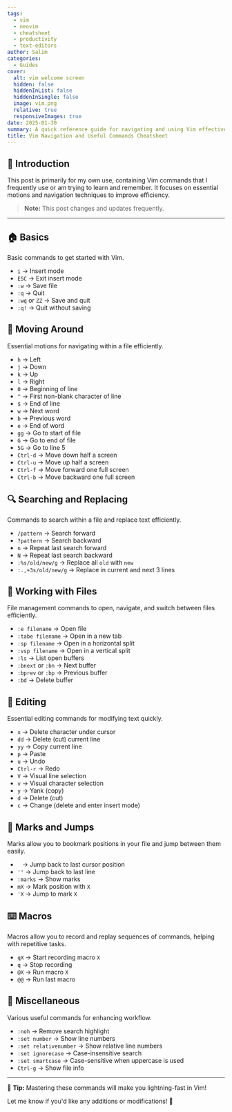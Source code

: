 ```yaml
---
tags:
  - vim
  - neovim
  - cheatsheet
  - productivity
  - text-editors
author: Salim
categories:
  - Guides
cover:
  alt: vim welcome screen
  hidden: false
  hiddenInList: false
  hiddenInSingle: false
  image: vim.png
  relative: true
  responsiveImages: true
date: 2025-01-30
summary: A quick reference guide for navigating and using Vim effectively.
title: Vim Navigation and Useful Commands Cheatsheet
---
```


## 📝 Introduction

This post is primarily for my own use, containing Vim commands that I frequently use or am trying to learn and remember. It focuses on essential motions and navigation techniques to improve efficiency.

> **Note:** This post changes and updates frequently.

---

## 🏠 Basics

Basic commands to get started with Vim.

- `i` → Insert mode
- `ESC` → Exit insert mode
- `:w` → Save file
- `:q` → Quit
- `:wq` or `ZZ` → Save and quit
- `:q!` → Quit without saving

## 🔄 Moving Around

Essential motions for navigating within a file efficiently.

- `h` → Left
- `j` → Down
- `k` → Up
- `l` → Right
- `0` → Beginning of line
- `^` → First non-blank character of line
- `$` → End of line
- `w` → Next word
- `b` → Previous word
- `e` → End of word
- `gg` → Go to start of file
- `G` → Go to end of file
- `5G` → Go to line 5
- `Ctrl-d` → Move down half a screen
- `Ctrl-u` → Move up half a screen
- `Ctrl-f` → Move forward one full screen
- `Ctrl-b` → Move backward one full screen

## 🔍 Searching and Replacing

Commands to search within a file and replace text efficiently.

- `/pattern` → Search forward
- `?pattern` → Search backward
- `n` → Repeat last search forward
- `N` → Repeat last search backward
- `:%s/old/new/g` → Replace all `old` with `new`
- `:.,+3s/old/new/g` → Replace in current and next 3 lines

## 📂 Working with Files

File management commands to open, navigate, and switch between files efficiently.

- `:e filename` → Open file
- `:tabe filename` → Open in a new tab
- `:sp filename` → Open in a horizontal split
- `:vsp filename` → Open in a vertical split
- `:ls` → List open buffers
- `:bnext` or `:bn` → Next buffer
- `:bprev` or `:bp` → Previous buffer
- `:bd` → Delete buffer

## 📝 Editing

Essential editing commands for modifying text quickly.

- `x` → Delete character under cursor
- `dd` → Delete (cut) current line
- `yy` → Copy current line
- `p` → Paste
- `u` → Undo
- `Ctrl-r` → Redo
- `V` → Visual line selection
- `v` → Visual character selection
- `y` → Yank (copy)
- `d` → Delete (cut)
- `c` → Change (delete and enter insert mode)

## 🎯 Marks and Jumps

Marks allow you to bookmark positions in your file and jump between them easily.

- ` ` → Jump back to last cursor position
- `''` → Jump back to last line
- `:marks` → Show marks
- `mX` → Mark position with `X`
- `'X` → Jump to mark `X`

## ⌨️ Macros

Macros allow you to record and replay sequences of commands, helping with repetitive tasks.

- `qX` → Start recording macro `X`
- `q` → Stop recording
- `@X` → Run macro `X`
- `@@` → Run last macro

## 🚀 Miscellaneous

Various useful commands for enhancing workflow.

- `:noh` → Remove search highlight
- `:set number` → Show line numbers
- `:set relativenumber` → Show relative line numbers
- `:set ignorecase` → Case-insensitive search
- `:set smartcase` → Case-sensitive when uppercase is used
- `Ctrl-g` → Show file info

---

📌 **Tip:** Mastering these commands will make you lightning-fast in Vim!

Let me know if you'd like any additions or modifications! 🚀
